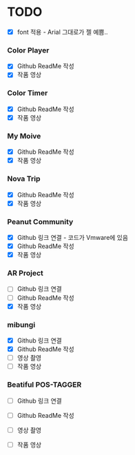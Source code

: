 # TODO
- [x] font 적용 - Arial 그대로가 젤 예쁨..


### Color Player
- [x] Github ReadMe 작성
- [x] 작품 영상

### Color Timer
- [x] Github ReadMe 작성
- [x] 작품 영상

### My Moive
- [x] Github ReadMe 작성
- [x] 작품 영상

### Nova Trip
- [x] Github ReadMe 작성
- [x] 작품 영상

### Peanut Community
- [x] Github 링크 연결 - 코드가 Vmware에 있음 
- [x] Github ReadMe 작성
- [x] 작품 영상

### AR Project
- [ ] Github 링크 연결
- [ ] Github ReadMe 작성
- [x] 작품 영상

### mibungi 
- [x] Github 링크 연결
- [x] Github ReadMe 작성
- [ ] 영상 촬영
- [ ] 작품 영상

### Beatiful POS-TAGGER
- [ ] Github 링크 연결
- [ ] Github ReadMe 작성
- [ ] 영상 촬영
- [ ] 작품 영상



